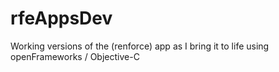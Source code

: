 rfeAppsDev
==========

Working versions of the (renforce) app as I bring it to life using openFrameworks / Objective-C